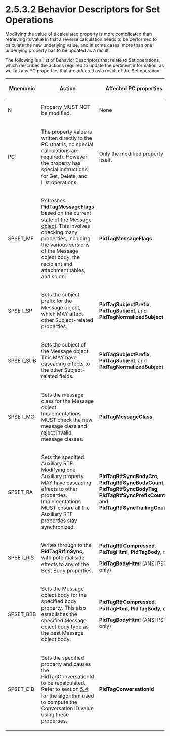 <html dir="LTR" xmlns:mshelp="http://msdn.microsoft.com/mshelp" xmlns:ddue="http://ddue.schemas.microsoft.com/authoring/2003/5" xmlns:xlink="http://www.w3.org/1999/xlink" xmlns:tool="http://www.microsoft.com/tooltip">
    <head>
        <meta http-equiv="Content-Type" content="text/html; CHARSET=utf-8"></meta>
        <meta name="save" content="history"></meta>
        <title>2.5.3.2 Behavior Descriptors for Set Operations</title>
        <xml>
            <mshelp:toctitle title="2.5.3.2 Behavior Descriptors for Set Operations"></mshelp:toctitle>
            <mshelp:rltitle title="[MS-PST]: Behavior Descriptors for Set Operations"></mshelp:rltitle>
            <mshelp:keyword index="A" term="ac077c32-d0ed-4755-91cb-b971e385f76e"></mshelp:keyword>
            <mshelp:attr name="DCSext.ContentType" value="open specification"></mshelp:attr>
            <mshelp:attr name="AssetID" value="ac077c32-d0ed-4755-91cb-b971e385f76e"></mshelp:attr>
            <mshelp:attr name="TopicType" value="kbRef"></mshelp:attr>
            <mshelp:attr name="DCSext.Title" value="[MS-PST]: Behavior Descriptors for Set Operations" />
        </xml>
    </head>
    <body>
        <div id="header">
            <h1 class="heading">2.5.3.2 Behavior Descriptors for Set Operations</h1>
        </div>
        <div id="mainSection">
            <div id="mainBody">
                <div id="allHistory" class="saveHistory"></div>
                <div id="sectionSection0" class="section" name="collapseableSection">
                    

<p>Modifying the value of a calculated property is more
complicated than retrieving its value in that a reverse calculation needs to be
performed to calculate the new underlying value, and in some cases, more than
one underlying property has to be updated as a result.</p>

<p>The following is a list of Behavior Descriptors that relate
to Set operations, which describes the actions required to update the pertinent
information, as well as any PC properties that are affected as a result of the
Set operation.</p>

<table>
 <thead>
  <tr>
   <th>
   <p>Mnemonic</p>
   </th>
   <th>
   <p>Action</p>
   </th>
   <th>
   <p>Affected PC properties</p>
   </th>
  </tr>
 </thead>
 <tr>
  <td>
  <p>N</p>
  </td>
  <td>
  <p>Property MUST NOT be modified.</p>
  </td>
  <td>
  <p>None</p>
  </td>
 </tr>
 <tr>
  <td>
  <p>PC</p>
  </td>
  <td>
  <p>The property value is written directly to the PC (that
  is, no special calculations are required). However the property has special
  instructions for Get, Delete, and List operations.</p>
  </td>
  <td>
  <p>Only the modified property itself.</p>
  </td>
 </tr>
 <tr>
  <td>
  <p>SPSET_MF</p>
  </td>
  <td>
  <p>Refreshes <b>PidTagMessageFlags</b> based on the
  current state of the <a href="08220cc9-69b1-4072-a2e7-2a0ff201d505.html#gt_b6c15d0c-d992-421d-ba96-99d3b63894cf">Message
  object</a>. This involves checking many properties, including the various
  versions of the Message object body, the recipient and attachment tables, and
  so on.</p>
  </td>
  <td>
  <p><b>PidTagMessageFlags</b></p>
  </td>
 </tr>
 <tr>
  <td>
  <p>SPSET_SP</p>
  </td>
  <td>
  <p>Sets the subject prefix for the Message object, which
  MAY affect other Subject-related properties.</p>
  </td>
  <td>
  <p><b>PidTagSubjectPrefix</b>, <b>PidTagSubject</b>, and <b>PidTagNormalizedSubject</b></p>
  </td>
 </tr>
 <tr>
  <td>
  <p>SPSET_SUB</p>
  </td>
  <td>
  <p>Sets the subject of the Message object. This MAY have
  cascading effects to the other Subject-related fields.</p>
  </td>
  <td>
  <p><b>PidTagSubjectPrefix</b>, <b>PidTagSubject</b>, and <b>PidTagNormalizedSubject</b></p>
  </td>
 </tr>
 <tr>
  <td>
  <p>SPSET_MC</p>
  </td>
  <td>
  <p>Sets the message class for the Message object.
  Implementations MUST check the new message class and reject invalid message
  classes.</p>
  </td>
  <td>
  <p><b>PidTagMessageClass</b></p>
  </td>
 </tr>
 <tr>
  <td>
  <p>SPSET_RA</p>
  </td>
  <td>
  <p>Sets the specified Auxiliary RTF. Modifying one
  Auxiliary property MAY have cascading effects to other properties.
  Implementations MUST ensure all the Auxiliary RTF properties stay
  synchronized.</p>
  </td>
  <td>
  <p><b>PidTagRtfSyncBodyCrc</b>, <b>PidTagRtfSyncBodyCount</b>,
  <b>PidTagRtfSyncBodyTag</b>, <b>PidTagRtfSyncPrefixCount</b>, and <b>PidTagRtfSyncTrailingCount</b></p>
  </td>
 </tr>
 <tr>
  <td>
  <p>SPSET_RIS</p>
  </td>
  <td>
  <p>Writes through to the <b>PidTagRtfInSync</b>, with
  potential side effects to any of the Best Body properties.</p>
  </td>
  <td>
  <p><b>PidTagRtfCompressed</b>, <b>PidTagHtml</b>, <b>PidTagBody</b>,
  or </p>
  <p><b>PidTagBodyHtml</b> (ANSI PST only)</p>
  </td>
 </tr>
 <tr>
  <td>
  <p>SPSET_BBB</p>
  </td>
  <td>
  <p>Sets the Message object body for the specified body
  property. This also establishes the specified Message object body type as the
  best Message object body.</p>
  </td>
  <td>
  <p><b>PidTagRtfCompressed</b>, <b>PidTagHtml</b>, <b>PidTagBody</b>,
  or </p>
  <p><b>PidTagBodyHtml</b> (ANSI PST only)</p>
  </td>
 </tr>
 <tr>
  <td>
  <p>SPSET_CID</p>
  </td>
  <td>
  <p>Sets the specified property and causes the
  PidTagConversationId to be recalculated. Refer to section <a href="a19c8e83-bb3b-4061-b027-aa2e82061283.html">5.4</a> for the algorithm
  used to compute the Conversation ID value using these properties.</p>
  </td>
  <td>
  <p><b>PidTagConversationId</b></p>
  </td>
 </tr>
</table>

<p> </p>
                </div>
            </div>
        </div>
    </body>
</html>
